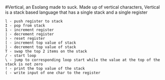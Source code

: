#Vertical, an Esolang made to suck.
Made up of vertical characters, Vertical is a stack based language that has a single stack and a single register

```
l - push register to stack
I - pop from stack
1 - increment register
| - decrement register
) - reset register
[ - increment top value of stack
] - decrement top value of stack
T - swap the top 2 items on the stack
/ - start loop
\ - jump to corresponding loop start while the value at the top of the stack is not zero
! - print the top value of the stack
( - write input of one char to the register
```
